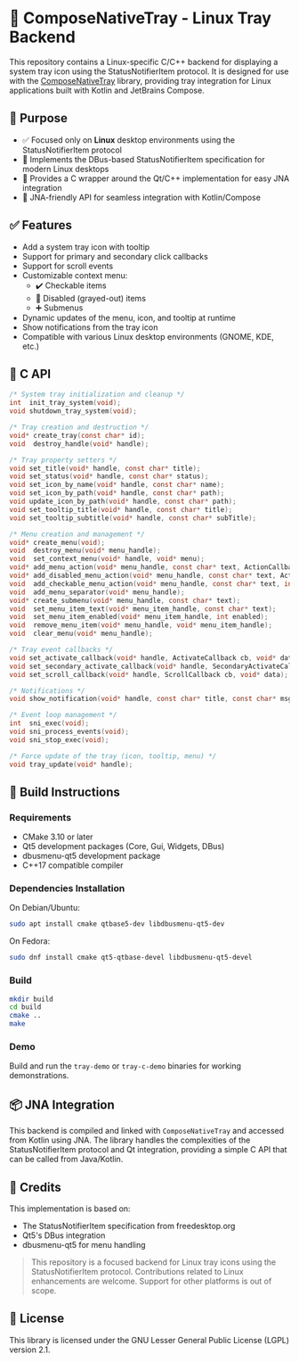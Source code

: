 # 🐧 ComposeNativeTray - Linux Tray Backend

This repository contains a Linux-specific C/C++ backend for displaying a system tray icon using the StatusNotifierItem protocol. It is designed for use with the [ComposeNativeTray](https://github.com/kdroidFilter/ComposeNativeTray) library, providing tray integration for Linux applications built with Kotlin and JetBrains Compose.

## 🎯 Purpose

* ✅ Focused only on **Linux** desktop environments using the StatusNotifierItem protocol
* 🔄 Implements the DBus-based StatusNotifierItem specification for modern Linux desktops
* 🧩 Provides a C wrapper around the Qt/C++ implementation for easy JNA integration
* 🔗 JNA-friendly API for seamless integration with Kotlin/Compose

## ✅ Features

* Add a system tray icon with tooltip
* Support for primary and secondary click callbacks
* Support for scroll events
* Customizable context menu:
  * ✔️ Checkable items
  * 🚫 Disabled (grayed-out) items
  * ➕ Submenus
* Dynamic updates of the menu, icon, and tooltip at runtime
* Show notifications from the tray icon
* Compatible with various Linux desktop environments (GNOME, KDE, etc.)

## 🔧 C API

```c
/* System tray initialization and cleanup */
int  init_tray_system(void);
void shutdown_tray_system(void);

/* Tray creation and destruction */
void* create_tray(const char* id);
void  destroy_handle(void* handle);

/* Tray property setters */
void set_title(void* handle, const char* title);
void set_status(void* handle, const char* status);
void set_icon_by_name(void* handle, const char* name);
void set_icon_by_path(void* handle, const char* path);
void update_icon_by_path(void* handle, const char* path);
void set_tooltip_title(void* handle, const char* title);
void set_tooltip_subtitle(void* handle, const char* subTitle);

/* Menu creation and management */
void* create_menu(void);
void  destroy_menu(void* menu_handle);
void  set_context_menu(void* handle, void* menu);
void* add_menu_action(void* menu_handle, const char* text, ActionCallback cb, void* data);
void* add_disabled_menu_action(void* menu_handle, const char* text, ActionCallback cb, void* data);
void  add_checkable_menu_action(void* menu_handle, const char* text, int checked, ActionCallback cb, void* data);
void  add_menu_separator(void* menu_handle);
void* create_submenu(void* menu_handle, const char* text);
void  set_menu_item_text(void* menu_item_handle, const char* text);
void  set_menu_item_enabled(void* menu_item_handle, int enabled);
void  remove_menu_item(void* menu_handle, void* menu_item_handle);
void  clear_menu(void* menu_handle);

/* Tray event callbacks */
void set_activate_callback(void* handle, ActivateCallback cb, void* data);
void set_secondary_activate_callback(void* handle, SecondaryActivateCallback cb, void* data);
void set_scroll_callback(void* handle, ScrollCallback cb, void* data);

/* Notifications */
void show_notification(void* handle, const char* title, const char* msg, const char* iconName, int secs);

/* Event loop management */
int  sni_exec(void);
void sni_process_events(void);
void sni_stop_exec(void);

/* Force update of the tray (icon, tooltip, menu) */
void tray_update(void* handle);
```

## 🔨 Build Instructions

### Requirements

* CMake 3.10 or later
* Qt5 development packages (Core, Gui, Widgets, DBus)
* dbusmenu-qt5 development package
* C++17 compatible compiler

### Dependencies Installation

On Debian/Ubuntu:
```sh
sudo apt install cmake qtbase5-dev libdbusmenu-qt5-dev
```

On Fedora:
```sh
sudo dnf install cmake qt5-qtbase-devel libdbusmenu-qt5-devel
```

### Build

```sh
mkdir build
cd build
cmake ..
make
```

### Demo

Build and run the `tray-demo` or `tray-c-demo` binaries for working demonstrations.

## 📦 JNA Integration

This backend is compiled and linked with `ComposeNativeTray` and accessed from Kotlin using JNA. The library handles the complexities of the StatusNotifierItem protocol and Qt integration, providing a simple C API that can be called from Java/Kotlin.

## 🙏 Credits

This implementation is based on:

* The StatusNotifierItem specification from freedesktop.org
* Qt5's DBus integration
* dbusmenu-qt5 for menu handling

> This repository is a focused backend for Linux tray icons using the StatusNotifierItem protocol. Contributions related to Linux enhancements are welcome. Support for other platforms is out of scope.

## 📄 License

This library is licensed under the GNU Lesser General Public License (LGPL) version 2.1.